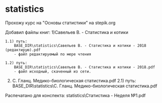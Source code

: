 # statistics
Прохожу курс на "Основы статистики" на stepik.org

Добавил файлы книг:
1)Савельев В. - Статистика и котики

    1.1) путь:
        BASE_DIR\statistics\Савельев В. - Статистика и котики - 2018 (редактирую).pdf  
        - файл редактируемый по мере чтения

    1.2) путь:
        BASE_DIR\statistics\Савельев В. - Статистика и котики - 2018.pdf
        - файл исходный, скаченный из сети.

2) С. Гланц. Медико-биологическая статистика.pdf
    2.1) путь:
        BASE_DIR\statistics\С. Гланц. Медико-биологическая статистика.pdf



Распечатано для конспекта:
    statistics\Статистика - Неделя №1.pdf


